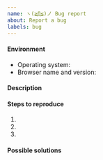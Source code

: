 ```yaml
---
name: ヽ(≧Д≦)ノ Bug report
about: Report a bug
labels: bug
---
```


<!--
Thank you for taking the time to report a bug!
Please fill the template below:
-->

#### Environment

 * Operating system: 
 * Browser name and version: 

#### Description
<!-- Please be as detailed as possible. Screenshots can help a lot for visual bugs. -->



#### Steps to reproduce
<!-- What did you do that caused the bug? -->

1. 
2. 
3. 

#### Possible solutions
<!-- Anything that you think can help solve the problem (optional) -->

